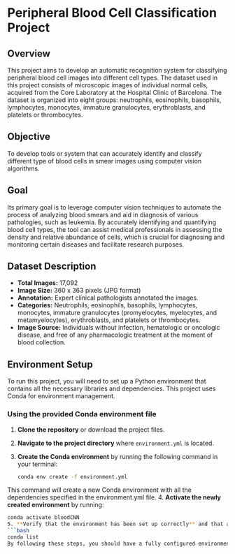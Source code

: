 # Peripheral Blood Cell Classification Project

## Overview
This project aims to develop an automatic recognition system for classifying peripheral blood cell images into different cell types. The dataset used in this project consists of microscopic images of individual normal cells, acquired from the Core Laboratory at the Hospital Clinic of Barcelona. The dataset is organized into eight groups: neutrophils, eosinophils, basophils, lymphocytes, monocytes, immature granulocytes, erythroblasts, and platelets or thrombocytes.

## Objective
To develop tools or system that can accurately identify and classify different type of blood cells in smear images using computer vision algorithms. 

## Goal
Its primary goal is to leverage computer vision techniques to automate the process of analyzing blood smears and aid in diagnosis of various pathologies, such as leukemia. By accurately identifying and quantifying blood cell types, the tool can assist medical professionals in assessing the density and relative abundance of cells, which is crucial for diagnosing and monitoring certain diseases and facilitate research purposes.

## Dataset Description
- **Total Images:** 17,092
- **Image Size:** 360 x 363 pixels (JPG format)
- **Annotation:** Expert clinical pathologists annotated the images.
- **Categories:** Neutrophils, eosinophils, basophils, lymphocytes, monocytes, immature granulocytes (promyelocytes, myelocytes, and metamyelocytes), erythroblasts, and platelets or thrombocytes.
- **Image Source:** Individuals without infection, hematologic or oncologic disease, and free of any pharmacologic treatment at the moment of blood collection.

## Environment Setup
To run this project, you will need to set up a Python environment that contains all the necessary libraries and dependencies. This project uses Conda for environment management.

### Using the provided Conda environment file
1. **Clone the repository** or download the project files.
2. **Navigate to the project directory** where `environment.yml` is located.
3. **Create the Conda environment** by running the following command in your terminal:

   ```bash
   conda env create -f environment.yml

This command will create a new Conda environment with all the dependencies specified in the environment.yml file.
4. **Activate the newly created environment** by running:
   ```bash
   conda activate bloodCNN
5. **Verify that the environment has been set up correctly** and that all dependencies are installed by running:
   ```bash
   conda list
By following these steps, you should have a fully configured environment ready to run the project scripts.